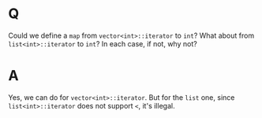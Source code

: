 # Q
Could we define a `map` from `vector<int>::iterator` to `int`?
What about from `list<int>::iterator` to `int`? In each case, if not, why not?

# A
Yes, we can do for `vector<int>::iterator`. But for the `list` one, since `list<int>::iterator` does not
support `<`, it's illegal.